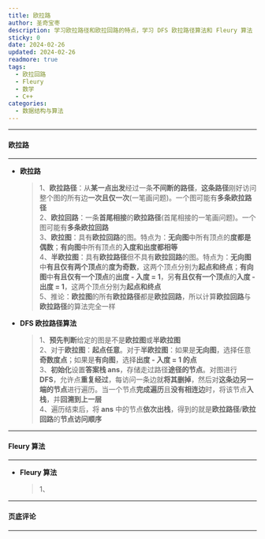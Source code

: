 ```yaml
---
title: 欧拉路
author: 圣奇宝枣
description: 学习欧拉路径和欧拉回路的特点，学习 DFS 欧拉路径算法和 Fleury 算法
sticky: 0
date: 2024-02-26
updated: 2024-02-26
readmore: true
tags:
  - 欧拉回路
  - Fleury
  - 数学
  - C++
categories:
  - 数据结构与算法
---
```


---

#### **欧拉路**

---

- **欧拉路**

  > 1、**欧拉路径**：从**某一点出发**经过一条**不间断的路径**，**这条路径**刚好访问整个图的所有边**一次且仅一次**(一笔画问题)。一个图可能有**多条欧拉路径**  
  > 2、**欧拉回路**：一条**首尾相接**的**欧拉路径**(首尾相接的一笔画问题)。一个图可能有**多条欧拉回路**  
  > 3、**欧拉图**：具有**欧拉回路**的图。特点为：**无向图**中所有顶点的**度都是偶数**；**有向图**中所有顶点的**入度和出度都相等**  
  > 4、**半欧拉图**：具有**欧拉路径**但不具有**欧拉回路**的图。特点为：**无向图**中**有且仅有两个顶点**的**度为奇数**，这两个顶点分别为**起点和终点**；**有向图**中**有且仅有一个顶点**的**出度 - 入度 = 1**，另**有且仅有一个顶点**的**入度 - 出度 = 1**，这两个顶点分别为**起点和终点**  
  > 5、推论：**欧拉图**的所有**欧拉路径**都是**欧拉回路**，所以计算**欧拉回路**与**欧拉路径**的算法完全一样

<!-- more -->

- **DFS 欧拉路径算法**

  > 1、**预先判断**给定的图是不是**欧拉图**或**半欧拉图**  
  > 2、对于**欧拉图**：**起点任意**。对于**半欧拉图**：如果是**无向图**，选择任意**奇数度点**；如果是**有向图**，选择**出度 - 入度 = 1 的点**  
  > 3、**初始化**设置**答案栈 ans**，存储走过路径**途径的节点**。对图进行 **DFS**，允许点**重复经过**，每访问一条边就**将其删掉**，然后对**这条边另一端的节点**进行遍历。当一个节点**完成遍历**且**没有相连边**时，将该节点**入栈**，并**回溯到上一层**  
  > 4、遍历结束后，将 **ans** 中的节点**依次出栈**，得到的就是**欧拉路径**/**欧拉回路**的**节点访问顺序**

---

#### **Fleury 算法**

---

- **Fleury 算法**

  > 1、

---

#### **页底评论**

---
